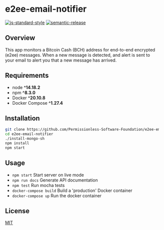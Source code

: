 # e2ee-email-notifier

[![js-standard-style](https://img.shields.io/badge/code%20style-standard-brightgreen.svg)](http://standardjs.com) [![semantic-release](https://img.shields.io/badge/%20%20%F0%9F%93%A6%F0%9F%9A%80-semantic--release-e10079.svg)](https://github.com/semantic-release/semantic-release)

## Overview

This app monitors a Bitcoin Cash (BCH) address for end-to-end encrypted (e2ee) messages. When a new message is detected, and alert is sent to your email to alert you that a new message has arrived.

## Requirements

- node **^14.18.2**
- npm **^8.3.0**
- Docker **^20.10.8**
- Docker Compose **^1.27.4**

## Installation

```bash
git clone https://github.com/Permissionless-Software-Foundation/e2ee-email-notifier
cd e2ee-email-notifier
./install-mongo-sh
npm install
npm start
```

## Usage

- `npm start` Start server on live mode
- `npm run docs` Generate API documentation
- `npm test` Run mocha tests
- `docker-compose build` Build a 'production' Docker container
- `docker-compose up` Run the docker container

## License

[MIT](./LICENSE.md)
